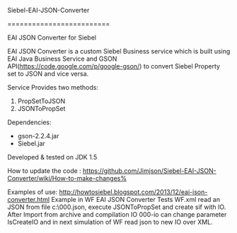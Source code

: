 Siebel-EAI-JSON-Converter

=========================

EAI JSON Converter for Siebel

EAI JSON Converter is a custom Siebel Business service which is built using EAI Java Business Service and GSON API(https://code.google.com/p/google-gson/) to convert Siebel Property set to JSON and vice versa.

Service Provides two methods:

1. PropSetToJSON
2. JSONToPropSet

Dependencies:
- gson-2.2.4.jar
- Siebel.jar

Developed & tested on JDK 1.5

How to update the code : https://github.com/Jimjson/Siebel-EAI-JSON-Converter/wiki/How-to-make-changes%

Examples of use: http://howtosiebel.blogspot.com/2013/12/eai-json-converter.html
Example in WF EAI JSON Converter Tests WF.xml read an JSON from file c:\000.json, execute JSONToPropSet and create sif with IO. After Import from archive and compilation IO 000-io can change parameter IsCreateIO and in next simulation of WF read json to new IO over XML.
